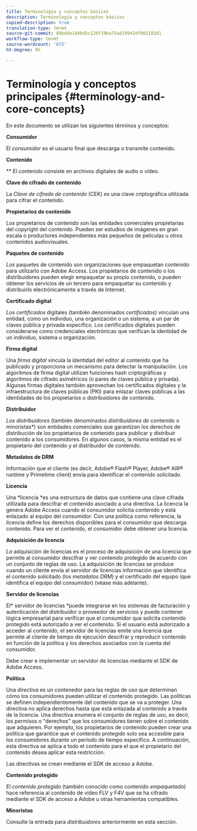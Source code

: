 ```yaml
---
title: Terminología y conceptos básicos
description: Terminología y conceptos básicos
copied-description: true
translation-type: tm+mt
source-git-commit: 89bdda1d4bd5c126f19ba75a819942df901183d1
workflow-type: tm+mt
source-wordcount: '672'
ht-degree: 0%

---
```



# Terminología y conceptos principales {#terminology-and-core-concepts}

En este documento se utilizan los siguientes términos y conceptos:

**Consumidor**

El *consumidor* es el usuario final que descarga o transmite contenido.

**Contenido**

** El contenido consiste en archivos digitales de audio o vídeo.

**Clave de cifrado de contenido**

La *Clave de cifrado de contenido* (CEK) es una clave criptográfica utilizada para cifrar el contenido.

**Propietarios de contenido**

*Los* propietarios de contenido son las entidades comerciales propietarias del copyright del contenido. Pueden ser estudios de imágenes en gran escala o productores independientes más pequeños de películas u otros contenidos audiovisuales.

**Paquetes de contenido**

*Los* paquetes de contenido son organizaciones que empaquetan contenido para utilizarlo con Adobe Access. Los propietarios de contenido o los distribuidores pueden elegir empaquetar su propio contenido, o pueden obtener los servicios de un tercero para empaquetar su contenido y distribuirlo electrónicamente a través de Internet.

**Certificado digital**

*Los certificados*  digitales (también denominados  *certificados*) vinculan una entidad, como un individuo, una organización o un sistema, a un par de claves pública y privada específico. Los certificados digitales pueden considerarse como credenciales electrónicas que verifican la identidad de un individuo, sistema u organización.

**Firma digital**

Una *firma digital* vincula la identidad del editor al contenido que ha publicado y proporciona un mecanismo para detectar la manipulación. Los algoritmos de firma digital utilizan funciones hash criptográficas y algoritmos de cifrado asimétricos (o pares de claves pública y privada). Algunas firmas digitales también aprovechan los certificados digitales y la infraestructura de claves públicas (PKI) para enlazar claves públicas a las identidades de los propietarios o distribuidores de contenido.

**Distribuidor**

*Los distribuidores*  (también denominados  *distribuidores de* contenido o minoristas*) son entidades comerciales que garantizan los derechos de distribución de los propietarios de contenido para publicar y distribuir contenido a los consumidores. En algunos casos, la misma entidad es el propietario del contenido y el distribuidor de contenido.

**Metadatos de DRM**

Información que el cliente (es decir, Adobe® Flash® Player, Adobe® AIR® runtime y Primetime client) envía para identificar el contenido solicitado.

**Licencia**

Una *licencia *es una estructura de datos que contiene una clave cifrada utilizada para descifrar el contenido asociado a una directiva. La licencia la genera Adobe Access cuando el consumidor solicita contenido y está enlazado al equipo del consumidor. Con una política como referencia, la licencia define los derechos disponibles para el consumidor que descarga contenido. Para ver el contenido, el consumidor debe obtener una licencia.

**Adquisición de licencia**

*La* adquisición de licencias es el proceso de adquisición de una licencia que permite al consumidor descifrar y ver contenido protegido de acuerdo con un conjunto de reglas de uso. La adquisición de licencias se produce cuando un cliente envía al servidor de licencias información que identifica el contenido solicitado (los *metadatos DRM*) y el certificado del equipo (que identifica el equipo del consumidor) (véase más adelante).

**Servidor de licencias**

El* servidor de licencias *puede integrarse en los sistemas de facturación y autenticación del distribuidor o proveedor de servicios y puede contener lógica empresarial para verificar que el consumidor que solicita contenido protegido está autorizado a ver el contenido. Si el usuario está autorizado a acceder al contenido, el servidor de licencias emite una licencia que permite al cliente de tiempo de ejecución descifrar y reproducir contenido en función de la política y los derechos asociados con la cuenta del consumidor.

Debe crear e implementar un servidor de licencias mediante el SDK de Adobe Access.

**Política**

Una *directiva* es un contenedor para las reglas de uso que determinan cómo los consumidores pueden utilizar el contenido protegido. Las políticas se definen independientemente del contenido que se va a proteger. Una directiva no aplica derechos hasta que está enlazada al contenido a través de la licencia. Una directiva enumera el conjunto de reglas de uso, es decir, los permisos o &quot;derechos&quot; que los consumidores tienen sobre el contenido que adquieren. Por ejemplo, los propietarios de contenido pueden crear una política que garantice que el contenido protegido solo sea accesible para los consumidores durante un período de tiempo específico. A continuación, esta directiva se aplica a todo el contenido para el que el propietario del contenido desea aplicar esta restricción.

Las directivas se crean mediante el SDK de acceso a Adobe.

**Contenido protegido**

*El contenido protegido*  (también conocido como contenido  *empaquetado*) hace referencia al contenido de vídeo FLV y F4V que se ha cifrado mediante el SDK de acceso a Adobe u otras herramientas compatibles.

**Minoristas**

Consulte la entrada para *distribuidores* anteriormente en esta sección.
